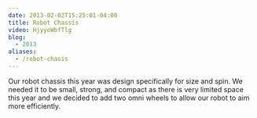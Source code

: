 ```yaml
---
date: 2013-02-02T15:25:01-04:00
title: Robot Chassis
video: HjyyoWbfTlg
blog:
  - 2013
aliases:
  - /robot-chasis
---
```


Our robot chassis this year was design specifically for size and spin. We
needed it to be small, strong, and compact as there is very limited space this
year and we decided to add two omni wheels to allow our robot to aim more
efficiently.
